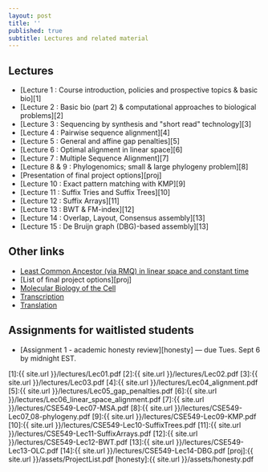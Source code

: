 ```yaml
---
layout: post
title: ''
published: true
subtitle: Lectures and related material
---
```

## Lectures

 * [Lecture 1 : Course introduction, policies and prospective topics & basic bio][1]
 * [Lecture 2 : Basic bio (part 2) & computational approaches to biological problems][2]
 * [Lecture 3 : Sequencing by synthesis and "short read" technology][3]
 * [Lecture 4 : Pairwise sequence alignment][4]
 * [Lecture 5 : General and affine gap penalties][5]
 * [Lecture 6 : Optimal alignment in linear space][6]
 * [Lecture 7 : Multiple Sequence Alignment][7]
 * [Lecture 8 & 9 : Phylogenomics; small & large phylogeny problem][8]
 * [Presentation of final project options][proj]
 * [Lecture 10 : Exact pattern matching with KMP][9]
 * [Lecture 11 : Suffix Tries and Suffix Trees][10]
 * [Lecture 12 : Suffix Arrays][11]
 * [Lecture 13 : BWT & FM-index][12]
 * [Lecture 14 : Overlap, Layout, Consensus assembly][13]
 * [Lecture 15 : De Bruijn graph (DBG)-based assembly][13]
 
## Other links
 * [Least Common Ancestor (via RMQ) in linear space and constant time](https://courses.csail.mit.edu/6.851/spring12/lectures/L15.html)
 * [List of final project options][proj]
 * [Molecular Biology of the Cell](http://osp.mans.edu.eg/tmahdy/surgeons/ebooks/Books/Alberts%20-%20Molecular%20Biology%20of%20the%20Cell.pdf)
 * [Transcription](https://www.dnalc.org/resources/3d/12-transcription-basic.html)
 * [Translation](https://www.dnalc.org/resources/3d/15-translation-basic.html)

## Assignments for waitlisted students
 * [Assignment 1 - academic honesty review][honesty] — due Tues. Sept 6 by midnight EST.

[1]:{{ site.url }}/lectures/Lec01.pdf
[2]:{{ site.url }}/lectures/Lec02.pdf
[3]:{{ site.url }}/lectures/Lec03.pdf
[4]:{{ site.url }}/lectures/Lec04_alignment.pdf
[5]:{{ site.url }}/lectures/Lec05_gap_penalties.pdf
[6]:{{ site.url }}/lectures/Lec06_linear_space_alignment.pdf
[7]:{{ site.url }}/lectures/CSE549-Lec07-MSA.pdf
[8]:{{ site.url }}/lectures/CSE549-Lec07_08-phylogeny.pdf
[9]:{{ site.url }}/lectures/CSE549-Lec09-KMP.pdf
[10]:{{ site.url }}/lectures/CSE549-Lec10-SuffixTrees.pdf
[11]:{{ site.url }}/lectures/CSE549-Lec11-SuffixArrays.pdf
[12]:{{ site.url }}/lectures/CSE549-Lec12-BWT.pdf
[13]:{{ site.url }}/lectures/CSE549-Lec13-OLC.pdf
[14]:{{ site.url }}/lectures/CSE549-Lec14-DBG.pdf
[proj]:{{ site.url }}/assets/ProjectList.pdf
[honesty]:{{ site.url }}/assets/honesty.pdf
